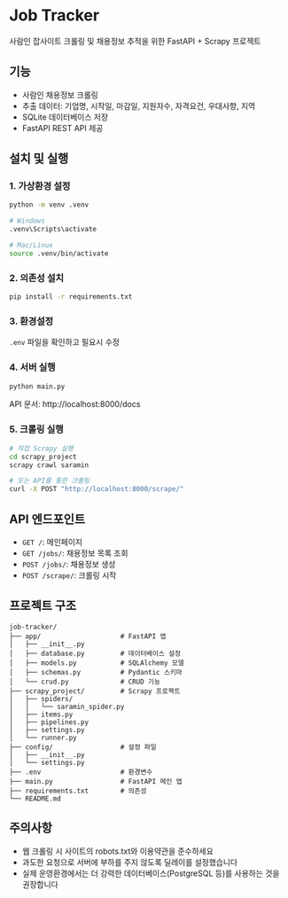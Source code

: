 # Job Tracker

사람인 잡사이트 크롤링 및 채용정보 추적을 위한 FastAPI + Scrapy 프로젝트

## 기능

- 사람인 채용정보 크롤링
- 추출 데이터: 기업명, 시작일, 마감일, 지원자수, 자격요건, 우대사항, 지역
- SQLite 데이터베이스 저장
- FastAPI REST API 제공

## 설치 및 실행

### 1. 가상환경 설정

```bash
python -m venv .venv

# Windows
.venv\Scripts\activate

# Mac/Linux
source .venv/bin/activate
```

### 2. 의존성 설치

```bash
pip install -r requirements.txt
```

### 3. 환경설정

`.env` 파일을 확인하고 필요시 수정

### 4. 서버 실행

```bash
python main.py
```

API 문서: http://localhost:8000/docs

### 5. 크롤링 실행

```bash
# 직접 Scrapy 실행
cd scrapy_project
scrapy crawl saramin

# 또는 API를 통한 크롤링
curl -X POST "http://localhost:8000/scrape/"
```

## API 엔드포인트

- `GET /`: 메인페이지
- `GET /jobs/`: 채용정보 목록 조회
- `POST /jobs/`: 채용정보 생성
- `POST /scrape/`: 크롤링 시작

## 프로젝트 구조

```
job-tracker/
├── app/                    # FastAPI 앱
│   ├── __init__.py
│   ├── database.py         # 데이터베이스 설정
│   ├── models.py           # SQLAlchemy 모델
│   ├── schemas.py          # Pydantic 스키마
│   └── crud.py             # CRUD 기능
├── scrapy_project/         # Scrapy 프로젝트
│   ├── spiders/
│   │   └── saramin_spider.py
│   ├── items.py
│   ├── pipelines.py
│   ├── settings.py
│   └── runner.py
├── config/                 # 설정 파일
│   ├── __init__.py
│   └── settings.py
├── .env                    # 환경변수
├── main.py                 # FastAPI 메인 앱
├── requirements.txt        # 의존성
└── README.md
```

## 주의사항

- 웹 크롤링 시 사이트의 robots.txt와 이용약관을 준수하세요
- 과도한 요청으로 서버에 부하를 주지 않도록 딜레이를 설정했습니다
- 실제 운영환경에서는 더 강력한 데이터베이스(PostgreSQL 등)를 사용하는 것을 권장합니다